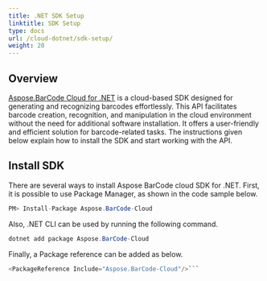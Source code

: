 ```yaml
---
title: .NET SDK Setup
linktitle: SDK Setup
type: docs
url: /cloud-dotnet/sdk-setup/
weight: 20
---
```


## **Overview**
[Aspose.BarCode Cloud for .NET](https://products.aspose.cloud/barcode/net/) is a cloud-based SDK designed for generating and recognizing barcodes effortlessly. This API facilitates barcode creation, recognition, and manipulation in the cloud environment without the need for additional software installation. It offers a user-friendly and efficient solution for barcode-related tasks. The instructions given below explain how to install the SDK and start working with the API.

## **Install SDK**
There are several ways to install Aspose BarCode cloud SDK for .NET. First, it is possible to use Package Manager, as shown in the code sample below.

```csharp
PM> Install-Package Aspose.BarCode-Cloud 
```

Also, .NET CLI can be used by running the following command.

```csharp
dotnet add package Aspose.BarCode-Cloud
```

Finally, a Package reference can be added as below.

```csharp
<PackageReference Include="Aspose.BarCode-Cloud"/>```
